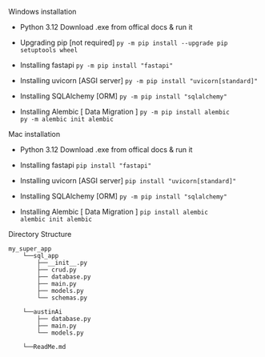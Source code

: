 Windows installation 

- Python 3.12
    Download .exe from offical docs & run it

- Upgrading pip [not required]
    `py -m pip install --upgrade pip setuptools wheel`

- Installing fastapi
    `py -m pip install "fastapi"`

- Installing uvicorn [ASGI server]
    `py -m pip install "uvicorn[standard]"`

- Installing SQLAlchemy [ORM]
    `py -m pip install "sqlalchemy"`

- Installing Alembic [ Data Migration ]
    `py -m pip install alembic`     
    `py -m alembic init alembic`

Mac installation 

- Python 3.12
    Download .exe from offical docs & run it

- Installing fastapi
    `pip install "fastapi"`

- Installing uvicorn [ASGI server]
    `pip install "uvicorn[standard]"`

- Installing SQLAlchemy [ORM]
    `py -m pip install "sqlalchemy"`

- Installing Alembic [ Data Migration ]
    `pip install alembic`    
    `alembic init alembic`

Directory Structure    

    my_super_app
        └──sql_app
            ├──__init__.py
            ├── crud.py
            ├── database.py
            ├── main.py
            ├── models.py
            └── schemas.py
    
        └──austinAi
            ├── database.py
            ├── main.py
            └── models.py
            
        └──ReadMe.md          